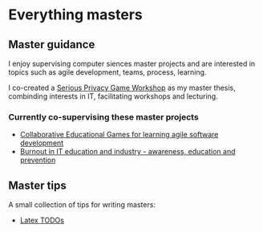 # Everything masters

## Master guidance

I enjoy supervising computer siences master projects and are interested in topics such as agile development, teams, process, learning.

I co-created a [Serious Privacy Game Workshop](https://dagfs.dev/sprig/) as my master thesis, combinding interests in IT, facilitating workshops and lecturing. 

### Currently co-supervising these master projects
- [Collaborative Educational Games for learning agile software development](./projects/agile-game/)
- [Burnout in IT education and industry - awareness, education and prevention](./projects/burnout/)

## Master tips

A small collection of tips for writing masters:

- [Latex TODOs](./tips/latex-todo#todos)